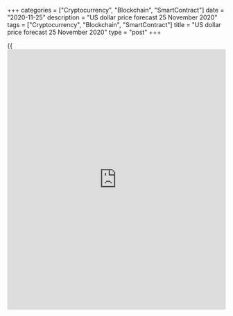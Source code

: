 +++
categories = ["Cryptocurrency", "Blockchain", "SmartContract"]
date = "2020-11-25"
description = "US dollar price forecast 25 November 2020"
tags = ["Cryptocurrency", "Blockchain", "SmartContract"]
title = "US dollar price forecast 25 November 2020"
type = "post"
+++

{{<iframe id="large-banner" src="https://www.bounty.group/#slide=28.0" width="100%" height="600" scrolling="no" style="border: 0px solid rgb(216, 221, 230); border-radius: 3px;">}}

2020-11-25

2020-11-25

Dollar steps in the old path. Forecast as of 25.11.2020Dmitri Demidenko

In previous years, US presidents didn’t interfere in the foreign
exchange market as often as Donald Trump did. Joe Biden is coming to
power, and the Forex trends are to return to the former patterns. How
will this affect [EURUSD][1]? Let us discuss the Forex outlook and make
up a trading plan.

## Monthly [EURUSD][1] fundamental forecast

Slogans and real actions are often two completely opposite things. US
presidents from Bill Clinton to Barack Obama expressed their commitment
to a strong dollar [policy](https://www.fintechee.com/policy/). However, because of this [policy](https://www.fintechee.com/policy/)'s
transparency, the greenback often fell during their [terms](https://www.fintechee.com/terms/) of office.
Donald Trump, on the contrary, talked about the advantages of a weak
currency. Trump accused other countries of currency manipulations,
called on the Fed to cut interest rates and resume the QE. Nonetheless,
the USD was growing because of the certainty created by Trump’s
administration. That is why I believe there are important bearish
drivers for the greenback's weakening in the future. Joe Biden comes
back to the old slogan ‘String dollar reflects the strength of the US
economy.’ Biden nominates Janet Yellen for Treasury Secretary.

The market should forget the shocks resulting from the President's
unexpected commentaries, which the US administration would try to smooth
over the next day. During Trump’s term of office, forex analysts used to
say that what was good for Trump was good for the dollar. As a safe-
haven, greenback often benefited from the uncertainty, fueled by Trump’s
unpredictable and eccentric tweets. Forex is coming back to old
patterns. Besides, the hopes for the global economic recovery press down
the safe-haven assets.

Investors discuss the controversial rally of the US stock indexes by 60%
up from March’s low amid the US economy’s weakness. However, no matter
how terrible they are, recessions rarely happen and end rather quickly,
so everyone is rushing to buy stocks. For decades, [investor](https://www.fintechee.com/tutorial-for-forex-trading/investor-mode/)s have been
guided by three principles: spare no money, buy and hold, and finally
buy on the price fall. Such simple investment strategies have been and
continue to be profitable! The [Do][2][w Jones][2] has hit level 30000
for the first time. The [S&P 500][3], according to the median gauge of
40 experts polled by Reuters, should be 9% up from the current levels by
the end of 2021.

### Dynamics of [Dow Jones][2] and US GDP

 _Source_ _: Trading Economics_

The major bullish factor is the hopes that the global economy should
return to the pre-crisis levels in the second half of next year.
Bloomberg suggests the global GDP will rise by 4.9%. Goldman Sachs
expects that the vaccines and a fresh fiscal stimulus of $1 trillion
provided by Congress will support the US economic growth by 5%.
Furthermore, the recovery can come sooner because of the delayed demand.
According to the Commerce Department,  households have paid down debt,
and the personal saving rate was a high 14.3% compared with 8.3% before
the pandemic. People are ready to spend money. So isn't it the time to
buy stocks now? Tomorrow it might be late.

### Monthly [EURUSD][1] trading plan

The easing of political uncertainty and the [S&P 500][3] rally
encourages the [EURUSD][1] bulls. My suggestion for the movement of the
trading range from 1.16-1.2 to 1.18-1.22 seems to be correct. The price
rebound from the bottom of figure 18 allowed us to enter longs. Continue
holding up the longs and enter new ones.

* * *

P.S. Did you like my article? Share it in social networks: it will be
the best “thank you" :)

Ask me questions and comment below. I’ll be glad to answer your
questions and give necessary explanations.

 **Useful links:**

  * I recommend trying to trade with a reliable broker [here][4]. The system allows you to trade by yourself or copy successful traders from all across the globe.
  * Use my promo-code BLOG for getting deposit bonus 50% on LiteForex platform. Just enter this code in the appropriate field while [depositing][5] your trading account.
  * Telegram chat for traders: <t.me/liteforexengchat>. We are sharing the signals and trading experience
  * Telegram channel with high-quality analytics, Forex reviews, training articles, and other useful things for traders <t.me/liteforex>

## Price chart of EURUSD in real time mode

The content of this article reflects the author’s opinion and does not
necessarily reflect the official position of LiteForex. The material
published on this page is provided for informational purposes only and
should not be considered as the provision of investment advice for the
purposes of Directive 2004/39/EC.

Rate this article:

{{value}}

( {{count}} {{title}} )

   1. my.liteforex.com/trading/chart?symbol=EURUSD&returnUrl=true
   2. my.liteforex.com/trading/chart?symbol=YM&returnUrl=true
   3. my.liteforex.com/trading/chart?symbol=SPX&returnUrl=true
   4. my.liteforex.com/?category=analysts-opinions&slug=dollar-steps-in-the-old-path-forecast-as-of-25112020&openPopup=%2Fregistration%2Fpopup&utm_source=blog&utm_medium=article&utm_campaign=bonus
   5. my.liteforex.com/deposit/?category=analysts-opinions&slug=dollar-steps-in-the-old-path-forecast-as-of-25112020&promo_code=BLOG&utm_source=blog&utm_medium=article&utm_campaign=bonus